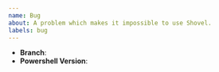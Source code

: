 ```yaml
---
name: Bug
about: A problem which makes it impossible to use Shovel.
labels: bug
---
```


- **Branch**: <!-- `scoop config SCOOP_BRANCH | clip` -->
- **Powershell Version**: <!-- Use: `$PSVersionTable.PSVersion.ToString() | clip` -->

<!-- Describe your problem: -->

<!-- Add a screenshot, reproducible steps or terminal output: -->

<!-- Are you under a special environment? Do you use a proxy? Can you provide other relevant information which could help with problem identifying? -->
